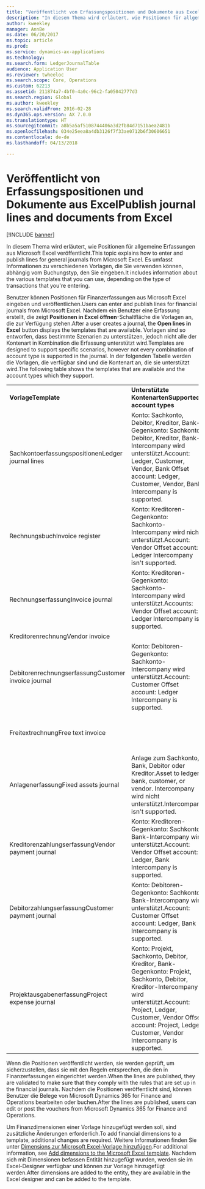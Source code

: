 ```yaml
---
title: "Veröffentlicht von Erfassungspositionen und Dokumente aus Excel"
description: "In diesem Thema wird erläutert, wie Positionen für allgemeine Erfassungen aus Microsoft Excel veröffentlicht. Es umfasst Informationen zu verschiedenen Vorlagen, die Sie verwenden können, abhängig vom Buchungstyp, den Sie eingeben."
author: kweekley
manager: AnnBe
ms.date: 06/20/2017
ms.topic: article
ms.prod: 
ms.service: dynamics-ax-applications
ms.technology: 
ms.search.form: LedgerJournalTable
audience: Application User
ms.reviewer: twheeloc
ms.search.scope: Core, Operations
ms.custom: 62213
ms.assetid: 211874a7-4bf0-4a0c-96c2-fa05042777d3
ms.search.region: Global
ms.author: kweekley
ms.search.validFrom: 2016-02-28
ms.dyn365.ops.version: AX 7.0.0
ms.translationtype: HT
ms.sourcegitcommit: a8b5a5af5108744406a3d2fb84d7151baea2481b
ms.openlocfilehash: 034e25eea8a4db3126f7f33ae0712b6f30606651
ms.contentlocale: de-de
ms.lasthandoff: 04/13/2018

---
```


# <a name="publish-journal-lines-and-documents-from-excel"></a><span data-ttu-id="cce11-104">Veröffentlicht von Erfassungspositionen und Dokumente aus Excel</span><span class="sxs-lookup"><span data-stu-id="cce11-104">Publish journal lines and documents from Excel</span></span>

[!INCLUDE [banner](../includes/banner.md)]

<span data-ttu-id="cce11-105">In diesem Thema wird erläutert, wie Positionen für allgemeine Erfassungen aus Microsoft Excel veröffentlicht.</span><span class="sxs-lookup"><span data-stu-id="cce11-105">This topic explains how to enter and publish lines for general journals from Microsoft Excel.</span></span> <span data-ttu-id="cce11-106">Es umfasst Informationen zu verschiedenen Vorlagen, die Sie verwenden können, abhängig vom Buchungstyp, den Sie eingeben.</span><span class="sxs-lookup"><span data-stu-id="cce11-106">It includes information about the various templates that you can use, depending on the type of transactions that you're entering.</span></span>

<span data-ttu-id="cce11-107">Benutzer können Positionen für Finanzerfassungen aus Microsoft Excel eingeben und veröffentlichen.</span><span class="sxs-lookup"><span data-stu-id="cce11-107">Users can enter and publish lines for financial journals from Microsoft Excel.</span></span> <span data-ttu-id="cce11-108">Nachdem ein Benutzer eine Erfassung erstellt, die zeigt **Positionen in Excel öffnen**-Schaltfläche die Vorlagen an, die zur Verfügung stehen.</span><span class="sxs-lookup"><span data-stu-id="cce11-108">After a user creates a journal, the **Open lines in Excel** button displays the templates that are available.</span></span> <span data-ttu-id="cce11-109">Vorlagen sind so entworfen, dass bestimmte Szenarien zu unterstützen, jedoch nicht alle der Kontenart in Kombination die Erfassung unterstützt wird.</span><span class="sxs-lookup"><span data-stu-id="cce11-109">Templates are designed to support specific scenarios, however not every combination of account type is supported in the journal.</span></span> <span data-ttu-id="cce11-110">In der folgenden Tabelle werden die Vorlagen, die verfügbar sind und die Kontenart an, die sie unterstützt wird.</span><span class="sxs-lookup"><span data-stu-id="cce11-110">The following table shows the templates that are available and the account types which they support.</span></span>

|                          |                                                                                                                         |                                                                                         |
|--------------------------|-------------------------------------------------------------------------------------------------------------------------|-----------------------------------------------------------------------------------------|
| <span data-ttu-id="cce11-111">**Vorlage**</span><span class="sxs-lookup"><span data-stu-id="cce11-111">**Template**</span></span>             | <span data-ttu-id="cce11-112">**Unterstützte Kontenarten**</span><span class="sxs-lookup"><span data-stu-id="cce11-112">**Supported account types**</span></span>                                                                                             | <span data-ttu-id="cce11-113">**Informationen zum Zugreifen auf die Vorlage**</span><span class="sxs-lookup"><span data-stu-id="cce11-113">**How to access the template**</span></span>                                                          |
| <span data-ttu-id="cce11-114">Sachkontoerfassungspositionen</span><span class="sxs-lookup"><span data-stu-id="cce11-114">Ledger journal lines</span></span>     | <span data-ttu-id="cce11-115">Konto: Sachkonto, Debitor, Kreditor, Bank-Gegenkonto: Sachkonto, Debitor, Kreditor, Bank-Intercompany wird unterstützt.</span><span class="sxs-lookup"><span data-stu-id="cce11-115">Account: Ledger, Customer, Vendor, Bank Offset account: Ledger, Customer, Vendor, Bank Intercompany is supported.</span></span>       | <span data-ttu-id="cce11-116">Allgemeine Erfassung</span><span class="sxs-lookup"><span data-stu-id="cce11-116">General journal</span></span>                                                                         |
| <span data-ttu-id="cce11-117">Rechnungsbuch</span><span class="sxs-lookup"><span data-stu-id="cce11-117">Invoice register</span></span>         | <span data-ttu-id="cce11-118">Konto: Kreditoren-Gegenkonto: Sachkonto-Intercompany wird nicht unterstützt.</span><span class="sxs-lookup"><span data-stu-id="cce11-118">Account: Vendor Offset account: Ledger Intercompany isn't supported.</span></span>                                                    | <span data-ttu-id="cce11-119">Kreditorenrechnungsbuch</span><span class="sxs-lookup"><span data-stu-id="cce11-119">AP invoice register</span></span>                                                                     |
| <span data-ttu-id="cce11-120">Rechnungserfassung</span><span class="sxs-lookup"><span data-stu-id="cce11-120">Invoice journal</span></span>          | <span data-ttu-id="cce11-121">Konto: Kreditoren-Gegenkonto: Sachkonto-Intercompany wird unterstützt.</span><span class="sxs-lookup"><span data-stu-id="cce11-121">Accounts: Vendor Offset account: Ledger Intercompany is supported.</span></span>                                                      | <span data-ttu-id="cce11-122">Kreditorenrechnungserfassung</span><span class="sxs-lookup"><span data-stu-id="cce11-122">AP invoice journal</span></span>                                                                      |
| <span data-ttu-id="cce11-123">Kreditorenrechnung</span><span class="sxs-lookup"><span data-stu-id="cce11-123">Vendor invoice</span></span>           |                                                                                                                         | <span data-ttu-id="cce11-124">Kreditorenrechnung</span><span class="sxs-lookup"><span data-stu-id="cce11-124">Vendor invoice</span></span>                                                                          |
| <span data-ttu-id="cce11-125">Debitorenrechnungserfassung</span><span class="sxs-lookup"><span data-stu-id="cce11-125">Customer invoice journal</span></span> | <span data-ttu-id="cce11-126">Konto: Debitoren-Gegenkonto: Sachkonto-Intercompany wird unterstützt.</span><span class="sxs-lookup"><span data-stu-id="cce11-126">Account: Customer Offset account: Ledger Intercompany is supported.</span></span>                                                     | <span data-ttu-id="cce11-127">Allgemeine Erfassung</span><span class="sxs-lookup"><span data-stu-id="cce11-127">General journal</span></span>                                                                         |
| <span data-ttu-id="cce11-128">Freitextrechnung</span><span class="sxs-lookup"><span data-stu-id="cce11-128">Free text invoice</span></span>        |                                                                                                                         | <span data-ttu-id="cce11-129">Auf der **Freitextrechnung** Seite klicken Sie auf **In Excel öffnen** (das Microsoft Office-Symbol).</span><span class="sxs-lookup"><span data-stu-id="cce11-129">On the **Free text invoice** page, click **Open in Excel** (the Microsoft Office icon).</span></span> |
| <span data-ttu-id="cce11-130">Anlagenerfassung</span><span class="sxs-lookup"><span data-stu-id="cce11-130">Fixed assets journal</span></span>     | <span data-ttu-id="cce11-131">Anlage zum Sachkonto, Bank, Debitor oder Kreditor.</span><span class="sxs-lookup"><span data-stu-id="cce11-131">Asset to ledger, bank, customer, or vendor.</span></span> <span data-ttu-id="cce11-132">Intercompany wird nicht unterstützt.</span><span class="sxs-lookup"><span data-stu-id="cce11-132">Intercompany isn't supported.</span></span>                                               | <span data-ttu-id="cce11-133">Anlagenerfassung</span><span class="sxs-lookup"><span data-stu-id="cce11-133">Fixed asset journal</span></span>                                                                     |
| <span data-ttu-id="cce11-134">Kreditorenzahlungserfassung</span><span class="sxs-lookup"><span data-stu-id="cce11-134">Vendor payment journal</span></span>   | <span data-ttu-id="cce11-135">Konto: Kreditoren-Gegenkonto: Sachkonto, Bank-Intercompany wird unterstützt.</span><span class="sxs-lookup"><span data-stu-id="cce11-135">Account: Vendor Offset account: Ledger, Bank Intercompany is supported.</span></span>                                                 | <span data-ttu-id="cce11-136">Kreditorenzahlungserfassung</span><span class="sxs-lookup"><span data-stu-id="cce11-136">Vendor payment journal</span></span>                                                                  |
| <span data-ttu-id="cce11-137">Debitorzahlungserfassung</span><span class="sxs-lookup"><span data-stu-id="cce11-137">Customer payment journal</span></span> | <span data-ttu-id="cce11-138">Konto: Debitoren-Gegenkonto: Sachkonto, Bank-Intercompany wird unterstützt.</span><span class="sxs-lookup"><span data-stu-id="cce11-138">Account: Customer Offset account: Ledger, Bank Intercompany is supported.</span></span>                                               | <span data-ttu-id="cce11-139">Debitorzahlungserfassung</span><span class="sxs-lookup"><span data-stu-id="cce11-139">Customer payment journal</span></span>                                                                |
| <span data-ttu-id="cce11-140">Projektausgabenerfassung</span><span class="sxs-lookup"><span data-stu-id="cce11-140">Project expense journal</span></span>  | <span data-ttu-id="cce11-141">Konto: Projekt, Sachkonto, Debitor, Kreditor, Bank-Gegenkonto: Projekt, Sachkonto, Debitor, Kreditor-Intercompany wird unterstützt.</span><span class="sxs-lookup"><span data-stu-id="cce11-141">Account: Project, Ledger, Customer, Vendor Offset account: Project, Ledger, Customer, Vendor Intercompany is supported.</span></span> | <span data-ttu-id="cce11-142">Ausgaben der allgemeinen Erfassung unter (Projektverwaltung und- verrechnung)</span><span class="sxs-lookup"><span data-stu-id="cce11-142">General journal Expense (under Project management and accounting)</span></span>                       |

<span data-ttu-id="cce11-143">Wenn die Positionen veröffentlicht werden, sie werden geprüft, um sicherzustellen, dass sie mit den Regeln entsprechen, die den in Finanzerfassungen eingerichtet werden.</span><span class="sxs-lookup"><span data-stu-id="cce11-143">When the lines are published, they are validated to make sure that they comply with the rules that are set up in the financial journals.</span></span> <span data-ttu-id="cce11-144">Nachdem die Positionen veröffentlicht sind, können Benutzer die Belege von Microsoft Dynamics 365 for Finance and Operations bearbeiten oder buchen.</span><span class="sxs-lookup"><span data-stu-id="cce11-144">After the lines are published, users can edit or post the vouchers from Microsoft Dynamics 365 for Finance and Operations.</span></span> 

<span data-ttu-id="cce11-145">Um Finanzdimensionen einer Vorlage hinzugefügt werden soll, sind zusätzliche Änderungen erforderlich.</span><span class="sxs-lookup"><span data-stu-id="cce11-145">To add financial dimensions to a template, additional changes are required.</span></span> <span data-ttu-id="cce11-146">Weitere Informationen finden Sie unter [Dimensions zur Microsoft Excel-Vorlage hinzufügen](../../dev-itpro/financial/add-dimensions-excel-templates.md).</span><span class="sxs-lookup"><span data-stu-id="cce11-146">For additional information, see [Add dimensions to the Microsoft Excel template](../../dev-itpro/financial/add-dimensions-excel-templates.md).</span></span> <span data-ttu-id="cce11-147">Nachdem sich mit Dimensionen befassen Entität hinzugefügt wurden, werden sie im Excel-Designer verfügbar und können zur Vorlage hinzugefügt werden.</span><span class="sxs-lookup"><span data-stu-id="cce11-147">After dimensions are added to the entity, they are available in the Excel designer and can be added to the template.</span></span>






